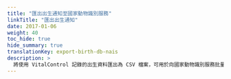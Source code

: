 ```yaml
---
title: "匯出出生通知至國家動物識別服務"
linkTitle: "匯出出生通知"
date: 2017-01-06
weight: 40
toc_hide: true
hide_summary: true
translationKey: export-birth-db-nais
description: >
  將使用 VitalControl 記錄的出生資料匯出為 CSV 檔案，可用於向國家動物識別服務批量報告記錄的出生資料。
---
```

